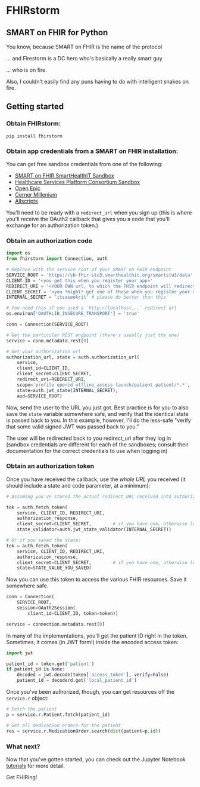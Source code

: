 # FHIRstorm

## SMART on FHIR for Python

You know, because SMART on FHIR is the name of the protocol

... and Firestorm is a DC hero who's basically a really smart guy

... who is on fire.

Also, I couldn't easily find any puns having to do with intelligent snakes
on fire.

## Getting started

### Obtain FHIRstorm:

```
pip install fhirstorm
```

### Obtain app credentials from a SMART on FHIR installation:

You can get free sandbox credentials from one of the following:

- [SMART on FHIR SmartHealthIT Sandbox][smarthealthit]
- [Healthcare Services Platform Consortium Sandbox][hspc]
- [Open Epic][epic]
- [Cerner Millenium][cerner]
- [Allscripts][allscripts]

[smarthealthit]: http://docs.smarthealthit.org/
[hspc]: https://sandbox.hspconsortium.org/
[epic]: https://open.epic.com/
[cerner]: http://fhir.cerner.com/millennium/dstu2/
[allscripts]: https://developer.allscripts.com/

You'll need to be ready with a `redirect_url` when you sign up (this
is where you'll receive the OAuth2 callback that gives you a code that
you'll exchange for an authorization token.)

### Obtain an authorization code

```python
import os
from fhirstorm import Connection, auth

# Replace with the service root of your SMART on FHIR endpoint
SERVICE_ROOT = 'https://sb-fhir-stu3.smarthealthit.org/smartstu3/data'
CLIENT_ID = '<you get this when you register your app>'
REDIRECT_URI = '<YOUR OWN url, to which the FHIR endpoint will redirect the user>'
CLIENT_SECRET = '<you *might* get one of these when you register your app>'
INTERNAL_SECRET = 'itsaseekrit' # please do better than this

# You need this if you used a `http://localhost...` redirect url
os.environ['OAUTHLIB_INSECURE_TRANSPORT'] = 'true'

conn = Connection(SERVICE_ROOT)

# Get the particular REST endpoint (there's usually just the one)
service = conn.metadata.rest[0]

# Get your authorization url
authorization_url, state = auth.authorization_url(
    service,
    client_id=CLIENT_ID,
    client_secret=CLIENT_SECRET,
    redirect_uri=REDIRECT_URI,
    scope='profile openid offline_access launch/patient patient/*.*',
    state=auth.jwt_state(INTERNAL_SECRET),
    aud=SERVICE_ROOT)
```

Now, send the user to the URL you just got.
Best practice is for you to also save the `state` variable somewhere safe, and
verify that the identical state is passed back to you.
In this example, however, I'll do the less-safe "verify that some valid signed
JWT was passed back to you."

The user will be redirected back to you redirect_uri after they log in (sandbox
credentials are different for each of the sandboxes; consult their documentation
for the correct credentials to use when logging in)

### Obtain an authorization token

Once you have received the callback, use the *whole URL* you received (it should include
a state and code parameter, at a minimum):

```python
# Assuming you've stored the actual redirect URL received into authorization response...

tok = auth.fetch_token(
    service, CLIENT_ID, REDIRECT_URI,
    authorization_response,
    client_secret=CLIENT_SECRET,        # if you have one, otherwise leave it off
    state_validator=auth.jwt_state_validator(INTERNAL_SECRET))

# Or if you saved the state:
tok = auth.fetch_token(
    service, CLIENT_ID, REDIRECT_URI,
    authorization_response,
    client_secret=CLIENT_SECRET,        # if you have one, otherwise leave it off
    state=STATE_VALUE_YOU_SAVED)

```

Now you can use this token to access the various FHIR resources. Save it somewhere safe.

```python
conn = Connection(
    SERVICE_ROOT,
    session=OAuth2Session(
        client_id=CLIENT_ID, token=token))

service = connection.metadata.rest[0]
```

In many of the implementations, you'll get the patient ID right in the token. Sometimes, it
comes (in JWT form!) inside the encoded access token:

```python
import jwt

patient_id = token.get('patient')
if patient_id is None:
    decoded = jwt.decode(token['access_token'], verify=False)
    patient_id = decoderd.get('local_patient_id')
```

Once you've been authorized, though, you can get resources off the `service.r` object:

```python
# Fetch the patient
p = service.r.Patient.fetch(patient_id)

# Get all medication orders for the patient
res = service.r.MedicationOrder.search(dict(patient=p.id))

```

### What next?

Now that you've gotten started, you can check out the Jupyter Notebook [tutorials][tutorials] for more detail.

Get FHIRing!

[tutorials]: ./notebooks

